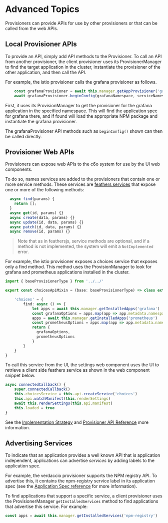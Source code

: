 # Advanced Topics

Provisioners can provide APIs for use by other provisioners or that can be called from the web APIs.

## Local Provisioner APIs

To provide an API, simply add API methods to the Provisioner.  To call an API from another provisioner, the client provisioner uses its ProvisionerManager to find the target application in the cluster, instantiate the provisioner of the other application, and then call the API.

For example, the istio provisioner calls the grafana provisioner as follows.

```typescript
    const grafanaProvisioner = await this.manager.getAppProvisioner('grafana', grafanaNamespace)
    await grafanaProvisioner.beginConfig(grafanaNamespace, serviceNamespace, 'istio')
```

First, it uses its ProvisionManager to get the provisioner for the grafana application in the specified namespace.  This will find the application spec for grafana there, and if found will load the appropriate NPM package and instantiate the grafana provisioner.

The grafanaProvisioner API methods such as `beginConfig()` shown  can then be called directly.

## Provisioner Web APIs

Provisioners can expose web APIs to the c6o system for use by the UI web components.

To do so, names services are added to the provisioners that contain one or more service methods.  These services are [feathers services](https://docs.feathersjs.com/api/services.html) that expose one or more of the following methods:

```typescript
  async find(params) {
    return [];
  }
  async get(id, params) {}
  async create(data, params) {}
  async update(id, data, params) {}
  async patch(id, data, params) {}
  async remove(id, params) {}
```

> Note that as in feathersjs, service methods are optional, and if a method is not implemented, the system will emit a `NotImplemented` error.

For example, the istio provisioner exposes a choices service that exposes only a find method.  This method uses the ProvisionManager to look for grafana and prometheus applications installed in the cluster.

```typescript
import { baseProvisionerType } from '../../'

export const choicesApiMixin = (base: baseProvisionerType) => class extends base {

    'choices' = {
        find: async () => {
            let apps = await this.manager.getInstalledApps('grafana')
            const grafanaOptions = apps.map(app => app.metadata.namespace) || []
            apps = await this.manager.getInstalledApps('prometheus')
            const prometheusOptions = apps.map(app => app.metadata.namespace) || []
            return {
              grafanaOptions,
              prometheusOptions
            }
        }
    }
}
```

To call this service from the UI, the settings web component uses the UI to retrieve a client side feathers service as shown in the web component snippet below.

```typescript
async connectedCallback() {
	super.connectedCallback()
	this.choicesService = this.api.createService('choices')
	this.api.watchManifest(this.renderSettings)
	await this.renderSettings(this.api.manifest)
	this.loaded = true
}
```

See the [Implementation Strategy](/guides/implementation.md) and [Provisioner API Reference](/reference/provisioners.md) more information.

## Advertising Services

To indicate that an application provides a well known API that is application independent, applications can advertise *services* by adding labels to the application spec.

For example, the verdaccio provisioner supports the NPM registry API.  To advertise this, it contains the npm-registry service label in its application spec (see the [Application Spec reference](/reference/appspec.md) for more information).

To find applications that support a specific service, a client provisioner uses the ProvisionerManager `getInstalledServices` method to find applications that advertise this service.  For example:

```typescript
const apps = await this.manager.getInstalledServices('npm-registry')
```
